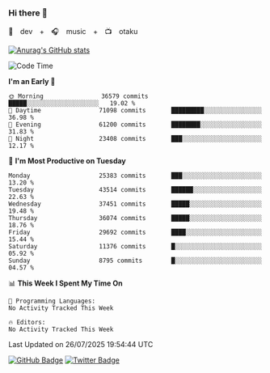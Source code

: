 ### Hi there 👋

🚀　dev　+　🎧　music　+　📺　otaku


[![Anurag's GitHub stats](https://github-readme-stats.vercel.app/api?username=koheitasaka&count_private=true&show_icons=true&theme=monokai)](https://github.com/koheitasaka/github-readme-stats)

<!--START_SECTION:waka-->
![Code Time](http://img.shields.io/badge/Code%20Time-1%2C161%20hrs%2023%20mins-blue)

**I'm an Early 🐤** 

```text
🌞 Morning                36579 commits       █████░░░░░░░░░░░░░░░░░░░░   19.02 % 
🌆 Daytime                71098 commits       █████████░░░░░░░░░░░░░░░░   36.98 % 
🌃 Evening                61200 commits       ████████░░░░░░░░░░░░░░░░░   31.83 % 
🌙 Night                  23408 commits       ███░░░░░░░░░░░░░░░░░░░░░░   12.17 % 
```
📅 **I'm Most Productive on Tuesday** 

```text
Monday                   25383 commits       ███░░░░░░░░░░░░░░░░░░░░░░   13.20 % 
Tuesday                  43514 commits       ██████░░░░░░░░░░░░░░░░░░░   22.63 % 
Wednesday                37451 commits       █████░░░░░░░░░░░░░░░░░░░░   19.48 % 
Thursday                 36074 commits       █████░░░░░░░░░░░░░░░░░░░░   18.76 % 
Friday                   29692 commits       ████░░░░░░░░░░░░░░░░░░░░░   15.44 % 
Saturday                 11376 commits       █░░░░░░░░░░░░░░░░░░░░░░░░   05.92 % 
Sunday                   8795 commits        █░░░░░░░░░░░░░░░░░░░░░░░░   04.57 % 
```


📊 **This Week I Spent My Time On** 

```text
💬 Programming Languages: 
No Activity Tracked This Week

🔥 Editors: 
No Activity Tracked This Week
```


 Last Updated on 26/07/2025 19:54:44 UTC
<!--END_SECTION:waka-->

[![GitHub Badge](https://img.shields.io/badge/GitHub-100000?style=for-the-badge&logo=github&logoColor=white)](https://github.com/koheitasaka)
[![Twitter Badge](https://img.shields.io/badge/Twitter-1DA1F2?style=for-the-badge&logo=twitter&logoColor=white)](https://twitter.com/sleep_asleep_)
